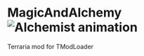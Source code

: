 # MagicAndAlchemy ![Alchemist animation](https://drive.google.com/file/d/19NYORJHB1luNNGnOt3gmB_b4c5Sw5rvD/view?usp=sharing)
 Terraria mod for TModLoader
